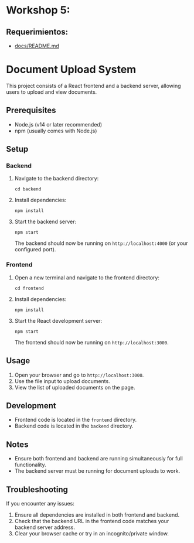 # Workshop 5:
## Requerimientos:
- [docs/README.md](./docs/README.md)

# Document Upload System

This project consists of a React frontend and a backend server, allowing users to upload and view documents.

## Prerequisites

- Node.js (v14 or later recommended)
- npm (usually comes with Node.js)

## Setup

### Backend

1. Navigate to the backend directory:
   ```
   cd backend
   ```

2. Install dependencies:
   ```
   npm install
   ```

3. Start the backend server:
   ```
   npm start
   ```

   The backend should now be running on `http://localhost:4000` (or your configured port).

### Frontend

1. Open a new terminal and navigate to the frontend directory:
   ```
   cd frontend
   ```

2. Install dependencies:
   ```
   npm install
   ```

3. Start the React development server:
   ```
   npm start
   ```

   The frontend should now be running on `http://localhost:3000`.

## Usage

1. Open your browser and go to `http://localhost:3000`.
2. Use the file input to upload documents.
3. View the list of uploaded documents on the page.

## Development

- Frontend code is located in the `frontend` directory.
- Backend code is located in the `backend` directory.

## Notes

- Ensure both frontend and backend are running simultaneously for full functionality.
- The backend server must be running for document uploads to work.

## Troubleshooting

If you encounter any issues:
1. Ensure all dependencies are installed in both frontend and backend.
2. Check that the backend URL in the frontend code matches your backend server address.
3. Clear your browser cache or try in an incognito/private window.
